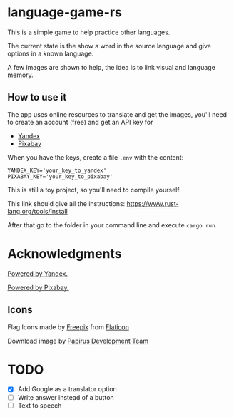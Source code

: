 # language-game-rs

This is a simple game to help practice other languages.

The current state is the show a word in the source language and give options in a known language.

A few images are shown to help, the idea is to link visual and language memory.

## How to use it

The app uses online resources to translate and get the images, you'll need to create an account (free) and get an API key for

  - [Yandex](https://translate.yandex.com/developers)
  - [Pixabay](https://pixabay.com/api/docs/)

When you have the keys, create a file `.env` with the content:
```
YANDEX_KEY='your_key_to_yandex'
PIXABAY_KEY='your_key_to_pixabay'
```

This is still a toy project, so you'll need to compile yourself.

This link should give all the instructions: https://www.rust-lang.org/tools/install

After that go to the folder in your command line and execute `cargo run`.

# Acknowledgments

[Powered by Yandex.](http://translate.yandex.com/)

[Powered by Pixabay.](https://pixabay.com/)


## Icons

Flag Icons made by [Freepik](https://www.flaticon.com/authors/freepik) from [Flaticon](https://www.flaticon.com/)

Download image by [Papirus Development Team](https://github.com/PapirusDevelopmentTeam)

# TODO

- [x] Add Google as a translator option
- [ ] Write answer instead of a button
- [ ] Text to speech